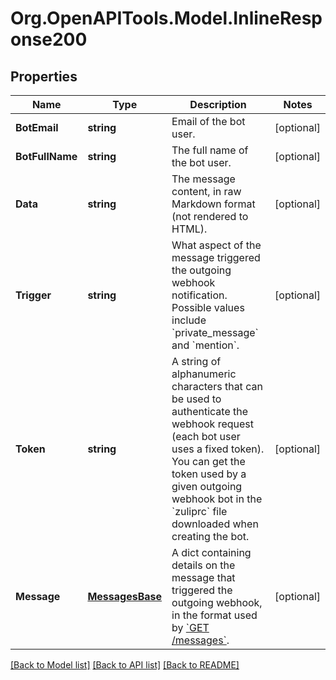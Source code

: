 # Org.OpenAPITools.Model.InlineResponse200

## Properties

Name | Type | Description | Notes
------------ | ------------- | ------------- | -------------
**BotEmail** | **string** | Email of the bot user.  | [optional] 
**BotFullName** | **string** | The full name of the bot user.  | [optional] 
**Data** | **string** | The message content, in raw Markdown format (not rendered to HTML).  | [optional] 
**Trigger** | **string** | What aspect of the message triggered the outgoing webhook notification. Possible values include &#x60;private_message&#x60; and &#x60;mention&#x60;.  | [optional] 
**Token** | **string** | A string of alphanumeric characters that can be used to authenticate the webhook request (each bot user uses a fixed token). You can get the token used by a given outgoing webhook bot in the &#x60;zuliprc&#x60; file downloaded when creating the bot.  | [optional] 
**Message** | [**MessagesBase**](MessagesBase.md) | A dict containing details on the message that triggered the outgoing webhook, in the format used by [&#x60;GET /messages&#x60;](/api/get-messages).  | [optional] 

[[Back to Model list]](../README.md#documentation-for-models) [[Back to API list]](../README.md#documentation-for-api-endpoints) [[Back to README]](../README.md)

